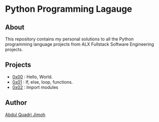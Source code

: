 Python Programming Lagauge
=====================

[](https://github.com/Abu-Abdillah1/alx-low_level_programming#about)About
-------------------------------------------------------------------------

This repository contains my personal solutions to all the Python programming language projects from ALX Fullstack Software Engineering projects.

[](https://github.com/Abu-Abdillah1/alx-low_level_programming#projects)Projects
-------------------------------------------------------------------------------

-   [0x00](https://github.com/Abu-Abdillah1/alx-higher_level_programming/tree/master/0x00-python-hello_world) : Hello, World.
-   [0x01](https://github.com/Abu-Abdillah1/alx-higher_level_programming/tree/master/0x01-python-if_else_loops_functions) : If, else, loop, functions.
-   [0x02](https://github.com/Abu-Abdillah1/alx-higher_level_programming/tree/master/0x02-python-import_modules) : Import modules

[](https://github.com/Abu-Abdillah1/alx-higher_level_programming#author)Author
---------------------------------------------------------------------------

[Abdul Quadri Jimoh](https://twitter.com/abu4code)
